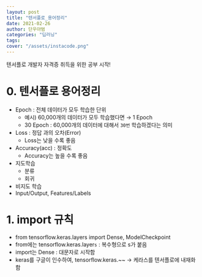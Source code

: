 ```yaml
---
layout: post
title: "텐서플로_용어정리"
date: 2021-02-26
author: 단우아범
categories: "딥러닝"
tags:	
cover: "/assets/instacode.png"
---
```


텐서플로 개발자 자격증 취득을 위한 공부 시작!  

# 0. 텐서플로 용어정리  
- Epoch : 전체 데이터가 모두 학습한 단위  
  - 예시) 60,000개의 데이터가 모두 학습했다면 → 1 Epoch  
  - 30 Epoch : 60,000개의 데이터에 대해서 `30번` 학습하겠다는 의미
- Loss : 정답 과의 오차(Error)  
  - Loss는 낮을 수록 좋음  
- Accuracy(acc) : 정확도  
  - Accuracy는 높을 수록 좋음  
- 지도학습  
  - 분류  
  - 회귀  
- 비지도 학습
- Input/Output, Features/Labels

# 1. import 규칙  
- from tensorflow.keras.layers  import Dense, ModelCheckpoint
- from에는 tensorflow.keras.layer`s` : 복수형으로 s가 붙음  
- import는 Dense : 대문자로 시작함  
- keras를 구글이 인수하여, tensorflow.keras.~~ → 케라스를 텐서플로에 내재화 함  
